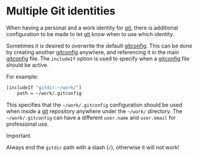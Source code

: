 # Multiple Git identities

When having a personal and a work identity for [git](git.md), there is additional configuration to be made to let [git](git.md) know when to use which identity.

Sometimes it is desired to overwrite the default [gitconfig](gitconfig.md).
This can be done by creating another [gitconfig](gitconfig.md) anywhere, and referencing it in the main [gitconfig](gitconfig.md) file.
The `includeIf` option is used to specify when a [gitconfig](gitconfig.md) file should be active.

For example:

```sh
[includeIf "gitdir:~/work/"]
    path = ~/work/.gitconfig
```

This specifies that the `~/work/.gitconfig` configuration should be used when inside a [git](git.md) repository anywhere under the `~/work/` directory.
The `~/work/.gitconfig` can have a different `user.name` and `user.email` for professional use.

> [!IMPORTANT]
> Always end the `gitdir` path with a slash (`/`), otherwise it will not work!
